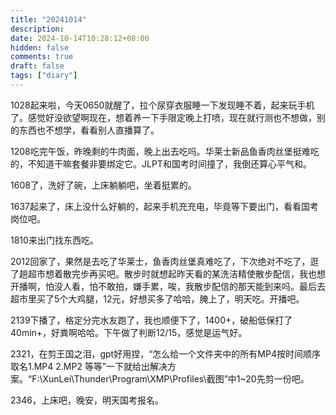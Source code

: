```yaml
---
title: "20241014"
description: 
date: 2024-10-14T10:28:12+08:00
hidden: false
comments: true
draft: false
tags: ["diary"]
---
```

1028起来啦，今天0650就醒了，拉个尿穿衣服睡一下发现睡不着，起来玩手机了。感觉好没欲望啊现在，想着养一下手限定晚上打喷，现在就行测也不想做，别的东西也不想学，看看别人直播算了。

1208吃完午饭，昨晚剩的牛肉面，晚上出去吃吗。华莱士新品鱼香肉丝堡挺难吃的，不知道干嘛套餐非要绑定它。JLPT和国考时间撞了，我倒还算心平气和。

1608了，洗好了碗，上床躺躺吧，坐着挺累的。

1637起来了，床上没什么好躺的，起来手机充充电，毕竟等下要出门，看看国考岗位吧。

1810来出门找东西吃。

2012回家了，果然是去吃了华莱士，鱼香肉丝堡真难吃了，下次绝对不吃了，逛了趟超市想着散完步再买吧。散步时就想起昨天看的某洗洁精使散步配信，我也想开播啊，怕没人看，怕不敢拍，嫌手累，唉，我散步配信的那天能到来吗。最后去超市里买了5个大鸡腿，12元，好想买多了哈哈，腌上了，明天吃。开播吧。

2139下播了，格定分完水友跑了，我也顺便下了，1400+，破船低保打了40min+，好粪啊哈哈。下午做了判断12/15，感觉是运气好。

2321，在剪王国之泪，gpt好用捏，“怎么给一个文件夹中的所有MP4按时间顺序取名1.MP4 2.MP2 等等”一下就给出解决方案。“F:\XunLei\Thunder\Program\XMP\Profiles\截图”中1~20先剪一份吧。

2346，上床吧，晚安，明天国考报名。
